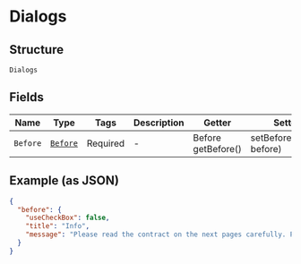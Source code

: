 
# Dialogs

## Structure

`Dialogs`

## Fields

| Name | Type | Tags | Description | Getter | Setter |
|  --- | --- | --- | --- | --- | --- |
| `Before` | [`Before`](/doc/models/before.md) | Required | - | Before getBefore() | setBefore(Before before) |

## Example (as JSON)

```json
{
  "before": {
    "useCheckBox": false,
    "title": "Info",
    "message": "Please read the contract on the next pages carefully. Pay some extra attention to paragraph 5."
  }
}
```

